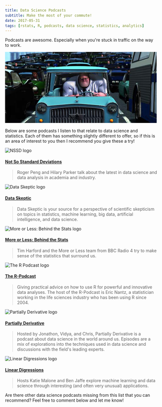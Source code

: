 ```yaml
---
title: Data Science Podcasts
subtitle: Make the most of your commute!
date: 2017-05-31
tags: [rstats, R, podcasts, data science, statistics, analytics]
---
```


Podcasts are awesome. Especially when you're stuck in traffic on the way to work.

![Mr Incredible stuck in traffic](/img/small-imgs/mr_incredible_stuck_in_traffic.jpg "Mr Incredible stuck in traffic")

Below are some podcasts I listen to that relate to data science and statistics. Each of them has something slightly different to offer, so if this is an area of interest to you then I recommend you give these a try!

![NSSD logo](/img/small-imgs/nssd.png#floatleft "NSSD logo")

#### [Not So Standard Deviations](https://soundcloud.com/nssd-podcast)

> Roger Peng and Hilary Parker talk about the latest in data science and data analysis in academia and industry.

![Data Skeptic logo](/img/small-imgs/data_skeptic.png#floatright "Data Skeptic logo")

#### [Data Skeptic](https://dataskeptic.com/)

> Data Skeptic is your source for a perspective of scientific skepticism on topics in statistics, machine learning, big data, artificial intelligence, and data science.

![More or Less: Behind the Stats logo](/img/small-imgs/more_or_less_behind_the_stats.png#floatleft "More or Less: Behind the Stats logo")

#### [More or Less: Behind the Stats](http://www.bbc.co.uk/programmes/p02nrss1)

> Tim Harford and the More or Less team from BBC Radio 4 try to make sense of the statistics that surround us.

![The R Podcast logo](/img/small-imgs/the_r_podcast.png#floatright "The R Podcast logo")

#### [The R-Podcast](https://r-podcast.org/)

> Giving practical advice on how to use R for powerful and innovative data analyses. The host of the R-Podcast is Eric Nantz, a statistician working in the life sciences industry who has been using R since 2004.

![Partially Derivative logo](/img/small-imgs/partially_derivative.png#floatleft "Partially Derivative logo")

#### [Partially Derivative](http://partiallyderivative.com)

> Hosted by Jonathon, Vidya, and Chris, Partially Derivative is a podcast about data science in the world around us. Episodes are a mix of explorations into the techniques used in data science and discussions with the field's leading experts.

![Linear Digressions logo](/img/small-imgs/linear_digressions.png#floatright "Linear Digressions logo")

#### [Linear Digressions](http://lineardigressions.com/)

> Hosts Katie Malone and Ben Jaffe explore machine learning and data science through interesting (and often very unusual) applications.

Are there other data science podcasts missing from this list that you can recommend? Feel free to comment below and let me know!
